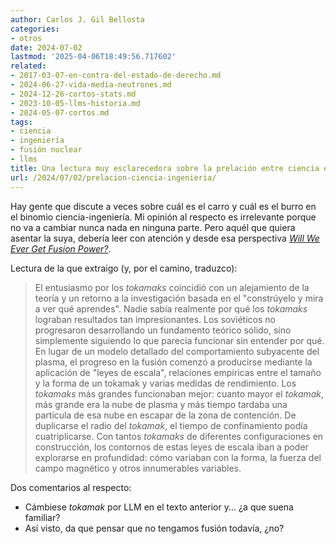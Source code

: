 ```yaml
---
author: Carlos J. Gil Bellosta
categories:
- otros
date: 2024-07-02
lastmod: '2025-04-06T18:49:56.717602'
related:
- 2017-03-07-en-contra-del-estado-de-derecho.md
- 2024-06-27-vida-media-neutrones.md
- 2024-12-26-cortos-stats.md
- 2023-10-05-llms-historia.md
- 2024-05-07-cortos.md
tags:
- ciencia
- ingeniería
- fusión nuclear
- llms
title: Una lectura muy esclarecedora sobre la prelación entre ciencia e ingeniería
url: /2024/07/02/prelacion-ciencia-ingenieria/
---
```


Hay gente que discute a veces sobre cuál es el carro y cuál es el burro en el binomio ciencia-ingeniería. Mi opinión al respecto es irrelevante porque no va a cambiar nunca nada en ninguna parte. Pero aquél que quiera asentar la suya, debería leer con atención y desde esa perspectiva [_Will We Ever Get Fusion Power?_](https://www.construction-physics.com/p/will-we-ever-get-fusion-power).

Lectura de la que extraigo (y, por el camino, traduzco):

> El entusiasmo por los _tokamaks_ coincidió con un alejamiento de la teoría y un retorno a la investigación basada en el "constrúyelo y mira a ver qué aprendes". Nadie sabía realmente por qué los _tokamaks_ lograban resultados tan impresionantes. Los soviéticos no progresaron desarrollando un fundamento teórico sólido, sino simplemente siguiendo lo que parecía funcionar sin entender por qué. En lugar de un modelo detallado del comportamiento subyacente del plasma, el progreso en la fusión comenzó a producirse mediante la aplicación de "leyes de escala", relaciones empíricas entre el tamaño y la forma de un tokamak y varias medidas de rendimiento. Los _tokamaks_ más grandes funcionaban mejor: cuanto mayor el _tokamak_, más grande era la nube de plasma y más tiempo tardaba una partícula de esa nube en escapar de la zona de contención. De duplicarse el radio del _tokamak_, el tiempo de confinamiento podía cuatriplicarse. Con tantos _tokamaks_ de diferentes configuraciones en construcción, los contornos de estas leyes de escala iban a poder explorarse en profundidad: cómo variaban con la forma, la fuerza del campo magnético y otros innumerables variables.

Dos comentarios al respecto:
- Cámbiese _tokamak_ por LLM en el texto anterior y... ¿a que suena familiar?
- Así visto, da que pensar que no tengamos fusión todavía, ¿no?